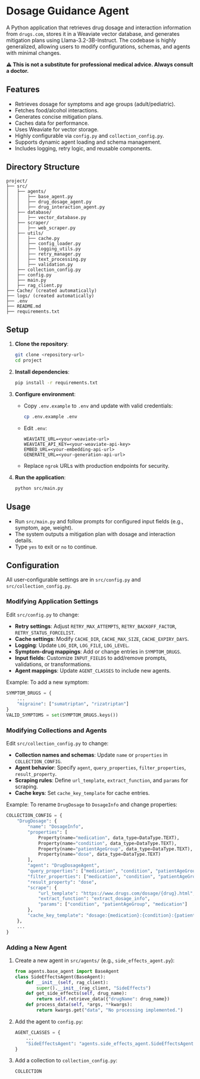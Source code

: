 # Dosage Guidance Agent

A Python application that retrieves drug dosage and interaction information from `drugs.com`, stores it in a Weaviate vector database, and generates mitigation plans using Llama-3.2-3B-Instruct. The codebase is highly generalized, allowing users to modify configurations, schemas, and agents with minimal changes.

**⚠️ This is not a substitute for professional medical advice. Always consult a doctor.**

## Features
- Retrieves dosage for symptoms and age groups (adult/pediatric).
- Fetches food/alcohol interactions.
- Generates concise mitigation plans.
- Caches data for performance.
- Uses Weaviate for vector storage.
- Highly configurable via `config.py` and `collection_config.py`.
- Supports dynamic agent loading and schema management.
- Includes logging, retry logic, and reusable components.

## Directory Structure
```
project/
├── src/
│   ├── agents/
│   │   ├── base_agent.py
│   │   ├── drug_dosage_agent.py
│   │   ├── drug_interaction_agent.py
│   ├── database/
│   │   ├── vector_database.py
│   ├── scraper/
│   │   ├── web_scraper.py
│   ├── utils/
│   │   ├── cache.py
│   │   ├── config_loader.py
│   │   ├── logging_utils.py
│   │   ├── retry_manager.py
│   │   ├── text_processing.py
│   │   ├── validation.py
│   ├── collection_config.py
│   ├── config.py
│   ├── main.py
│   ├── rag_client.py
├── Cache/ (created automatically)
├── logs/ (created automatically)
├── .env
├── README.md
├── requirements.txt
```

## Setup
1. **Clone the repository**:
   ```bash
   git clone <repository-url>
   cd project
   ```

2. **Install dependencies**:
   ```bash
   pip install -r requirements.txt
   ```

3. **Configure environment**:
   - Copy `.env.example` to `.env` and update with valid credentials:
     ```bash
     cp .env.example .env
     ```
   - Edit `.env`:
     ```
     WEAVIATE_URL=<your-weaviate-url>
     WEAVIATE_API_KEY=<your-weaviate-api-key>
     EMBED_URL=<your-embedding-api-url>
     GENERATE_URL=<your-generation-api-url>
     ```
   - Replace `ngrok` URLs with production endpoints for security.

4. **Run the application**:
   ```bash
   python src/main.py
   ```

## Usage
- Run `src/main.py` and follow prompts for configured input fields (e.g., symptom, age, weight).
- The system outputs a mitigation plan with dosage and interaction details.
- Type `yes` to exit or `no` to continue.

## Configuration
All user-configurable settings are in `src/config.py` and `src/collection_config.py`.

### Modifying Application Settings
Edit `src/config.py` to change:
- **Retry settings**: Adjust `RETRY_MAX_ATTEMPTS`, `RETRY_BACKOFF_FACTOR`, `RETRY_STATUS_FORCELIST`.
- **Cache settings**: Modify `CACHE_DIR`, `CACHE_MAX_SIZE`, `CACHE_EXPIRY_DAYS`.
- **Logging**: Update `LOG_DIR`, `LOG_FILE`, `LOG_LEVEL`.
- **Symptom-drug mappings**: Add or change entries in `SYMPTOM_DRUGS`.
- **Input fields**: Customize `INPUT_FIELDS` to add/remove prompts, validations, or transformations.
- **Agent mappings**: Update `AGENT_CLASSES` to include new agents.

Example: To add a new symptom:
```python
SYMPTOM_DRUGS = {
    ...
    "migraine": ["sumatriptan", "rizatriptan"]
}
VALID_SYMPTOMS = set(SYMPTOM_DRUGS.keys())
```

### Modifying Collections and Agents
Edit `src/collection_config.py` to change:
- **Collection names and schemas**: Update `name` or `properties` in `COLLECTION_CONFIG`.
- **Agent behavior**: Specify `agent`, `query_properties`, `filter_properties`, `result_property`.
- **Scraping rules**: Define `url_template`, `extract_function`, and `params` for scraping.
- **Cache keys**: Set `cache_key_template` for cache entries.

Example: To rename `DrugDosage` to `DosageInfo` and change properties:
```python
COLLECTION_CONFIG = {
    "DrugDosage": {
        "name": "DosageInfo",
        "properties": [
            Property(name="medication", data_type=DataType.TEXT),
            Property(name="condition", data_type=DataType.TEXT),
            Property(name="patientAgeGroup", data_type=DataType.TEXT),
            Property(name="dose", data_type=DataType.TEXT)
        ],
        "agent": "DrugDosageAgent",
        "query_properties": ["medication", "condition", "patientAgeGroup", "dose"],
        "filter_properties": ["medication", "condition", "patientAgeGroup"],
        "result_property": "dose",
        "scrape": {
            "url_template": "https://www.drugs.com/dosage/{drug}.html",
            "extract_function": "extract_dosage_info",
            "params": ["condition", "patientAgeGroup", "medication"]
        },
        "cache_key_template": "dosage:{medication}:{condition}:{patientAgeGroup}"
    },
    ...
}
```

### Adding a New Agent
1. Create a new agent in `src/agents/` (e.g., `side_effects_agent.py`):
   ```python
   from agents.base_agent import BaseAgent
   class SideEffectsAgent(BaseAgent):
       def __init__(self, rag_client):
           super().__init__(rag_client, "SideEffects")
       def get_side_effects(self, drug_name):
           return self.retrieve_data({"drugName": drug_name})
       def process_data(self, *args, **kwargs):
           return kwargs.get("data", "No processing implemented.")
   ```
2. Add the agent to `config.py`:
   ```python
   AGENT_CLASSES = {
       ...
       "SideEffectsAgent": "agents.side_effects_agent.SideEffectsAgent"
   }
   ```
3. Add a collection to `collection_config.py`:
   ```python
   COLLECTION
